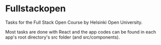 # Fullstackopen

Tasks for the Full Stack Open Course by Helsinki Open University.

Most tasks are done with React and the app codes can be found in each app's root directory's src folder (and src/components).
